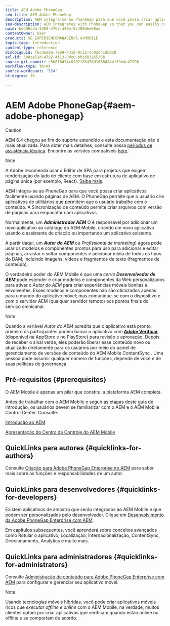 ```yaml
---
title: AEM Adobe PhoneGap
seo-title: AEM Adobe PhoneGap
description: AEM integra-se ao PhoneGap para que você possa criar aplicativos facilmente usando páginas de AEM. Siga esta página para começar a usar o Adobe PhoneGap Enterprise.
seo-description: AEM integrates with PhoneGap so that you can easily create apps using AEM pages. Follow this page to get started with Adobe PhoneGap Enterprise.
uuid: bdd90cda-2489-4763-a90a-9c409d6e68ae
contentOwner: User
products: SG_EXPERIENCEMANAGER/6.4/MOBILE
topic-tags: introduction
content-type: reference
discoiquuid: fbcdea8a-72e9-431b-9c32-dc02d4cdb9c8
exl-id: 308ce52d-4792-4f13-8dc0-bb1d8326536b
source-git-commit: c5b816d74c6f02f85476d16868844f39b4c47996
workflow-type: tm+mt
source-wordcount: '524'
ht-degree: 3%

---
```


# AEM Adobe PhoneGap{#aem-adobe-phonegap}

>[!CAUTION]
>
>AEM 6.4 chegou ao fim do suporte estendido e esta documentação não é mais atualizada. Para obter mais detalhes, consulte nossa [períodos de assistência técnica](https://helpx.adobe.com/br/support/programs/eol-matrix.html). Encontre as versões compatíveis [here](https://experienceleague.adobe.com/docs/).

>[!NOTE]
>
>A Adobe recomenda usar o Editor de SPA para projetos que exigem renderização do lado do cliente com base em estrutura de aplicativo de página única (por exemplo, React). [Saiba mais](/help/sites-developing/spa-overview.md).

AEM integra-se ao PhoneGap para que você possa criar aplicativos facilmente usando páginas de AEM. O PhoneGap permite que o usuário crie aplicativos de utilitários que permitem que o usuário trabalhe com o conteúdo. A Sincronização de conteúdo permite criar arquivos com versão de páginas para empacotar com aplicativos.

Normalmente, um ***Administrador AEM*** O é responsável por adicionar um novo aplicativo ao catálogo do AEM Mobile, criando um novo aplicativo usando o assistente de criação ou importando um aplicativo existente.

A partir daqui, um ***Autor do AEM*** ou *Profissional de marketing*) agora pode usar os modelos e componentes prontos para uso para adicionar e editar páginas, arrastar e soltar componentes e adicionar mídia de todos os tipos do DAM, incluindo imagens, vídeos e fragmentos de texto (fragmentos de conteúdo).

O verdadeiro poder do AEM Mobile é que uma *cervo* ***Desenvolvedor de AEM*** pode estender e criar modelos e componentes da Web personalizados para ativar o *Autor do AEM* para criar experiências móveis bonitas e envolventes. Esses modelos e componentes não são otimizados apenas para o mundo do aplicativo móvel; mas comunique-se com o dispositivo e com o servidor AEM (qualquer servidor remoto) aos pontos finais do serviço omnicanal.

>[!NOTE]
>
>Quando a variável *Autor do AEM* acredita que o aplicativo está pronto, primeiro os participantes podem baixar o aplicativo com **[Adobe Verificar](/help/mobile/phonegap-mobile-quickstart.md)** (disponível na AppStore e no PlayStore) para revisão e aprovação. Depois de receber o sinal verde, eles poderão liberar esse conteúdo novo ou atualizado diretamente para os usuários por meio do painel de gerenciamento de versões de conteúdo do AEM Mobile ContentSync . Uma pessoa pode assumir qualquer número de funções, depende de você e de suas políticas de governança.

## Pré-requisitos {#prerequisites}

O AEM Mobile é apenas um pilar que constitui a plataforma AEM completa.

Antes de trabalhar com o AEM Mobile e seguir as etapas deste guia de introdução, os usuários devem se familiarizar com o AEM e o AEM Mobile Control Center. Consulte:

[Introdução ao AEM](/help/sites-deploying/deploy.md)

[Apresentação do Centro de Controle do AEM Mobile](/help/mobile/phonegap-authoring-apps.md)

## QuickLinks para autores {#quicklinks-for-authors}

Consulte [Criação para Adobe PhoneGap Enterprise no AEM](/help/mobile/phonegap.md) para saber mais sobre as funções e responsabilidades de um autor.

## QuickLinks para desenvolvedores {#quicklinks-for-developers}

Existem aplicativos de amostra que serão integrados ao AEM Mobile e que podem ser personalizados pelo desenvolvedor. Clique em [Desenvolvimento da Adobe PhoneGap Enterprise com AEM](/help/mobile/developing-in-phonegap.md).

Em capítulos subsequentes, você aprenderá sobre conceitos avançados como Rotular o aplicativo, Localização, Internacionalização, ContentSync, Direcionamento, Analytics e muito mais.

## QuickLinks para administradores {#quicklinks-for-administrators}

Consulte [Administração de conteúdo para Adobe PhoneGap Enterprise com AEM](/help/mobile/administer-phonegap.md) para configurar e gerenciar seu aplicativo móvel.

>[!NOTE]
>
>Usando tecnologias móveis híbridas, você pode criar aplicativos móveis ricos que *executar offline e online* com o AEM Mobile, na verdade, muitos clientes optam por criar aplicativos que verificam quando estão online ou offline e se comportam de acordo.
